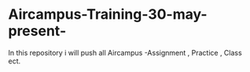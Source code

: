 # Aircampus-Training-30-may-present-
In this repository i will push all Aircampus -Assignment , Practice , Class ect.
